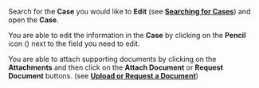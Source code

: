 Search for the **Case** you would like to **Edit** (see [**Searching for Cases**](/ui/help/apps/portal/issues/edit-issues/search-for-an-issue)) and open the **Case**.

You are able to edit the information in the **Case** by clicking on the **Pencil** icon (<i class="fas fa-pencil"></i>) next to the field you need to edit.

You are able to attach supporting documents by clicking on the **Attachments** and then click on the **Attach Document** or **Request Document** buttons. (see [**Upload or Request a Document**](/ui/help/apps/portal/issues/issue-documents/upload-document))